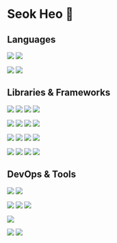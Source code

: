 # Seok Heo 👋

## Languages
![](https://img.shields.io/static/v1?style=flat-square&label=&message=Python&labelColor=e6e6fa&color=3776AB&logoColor=3776AB&logo=python)
![](https://img.shields.io/static/v1?style=flat-square&label=&message=Cpp++&labelColor=e6e6fa&color=00599C&logoColor=00599C&logo=Cplusplus)



<img src="https://img.shields.io/badge/Python-3776AB?style=flat-square&logo=python&logoColor=white"/></a>
<img src="https://img.shields.io/badge/C++-00599C?style=flat-square&logo=c%2B%2B&logoColor=white"/></a> 

## Libraries & Frameworks

<img src="https://img.shields.io/badge/ROS-22314E?style=flat-square&logo=ros&logoColor=white"/></a>
<img src="https://img.shields.io/badge/Numpy-013243?style=flat-square&logo=numpy&logoColor=white"/></a>
<img src="https://img.shields.io/badge/Pandas-150458?style=flat-square&logo=Pandas&logoColor=white"/></a>
<img src="https://img.shields.io/badge/OpenCV-5C3EE8?style=flat-square&logo=opencv&logoColor=white"/></a>

<img src="https://img.shields.io/badge/PyTorch-EE4C2C?style=flat-square&logo=PyTorch&logoColor=white"/></a>
<img src="https://img.shields.io/badge/TensorFlow-FF6F00?style=flat-square&logo=TensorFlow&logoColor=white"/></a>
<img src="https://img.shields.io/badge/scikit learn-F7931E?style=flat-square&logo=scikit-learn&logoColor=white"/></a>
<img src="https://img.shields.io/badge/Keras-D00000?style=flat-square&logo=Keras&logoColor=white"/></a>

![](https://img.shields.io/static/v1?style=flat-square&label=&message=ROS&labelColor=e6e6fa&color=22314E&logoColor=22314E&logo=ROS)
![](https://img.shields.io/static/v1?style=flat-square&label=&message=numpy&labelColor=e6e6fa&color=013243&logoColor=013243&logo=numpy)
![](https://img.shields.io/static/v1?style=flat-square&label=&message=pandas&labelColor=e6e6fa&color=150458&logoColor=150458&logo=pandas)
![](https://img.shields.io/static/v1?style=flat-square&label=&message=OpenCV&labelColor=e6e6fa&color=5C3EE8&logoColor=5C3EE8&logo=opencv)

![](https://img.shields.io/static/v1?style=flat-square&label=&message=PyTorch&labelColor=e6e6fa&color=EE4C2C&logoColor=EE4C2C&logo=pytorch)
![](https://img.shields.io/static/v1?style=flat-square&label=&message=TensorFlow&labelColor=e6e6fa&color=FF6F00&logoColor=FF6F00&logo=tensorflow)
![](https://img.shields.io/static/v1?style=flat-square&label=&message=scikit-learn&labelColor=e6e6fa&color=F7931E&logoColor=F7931E&logo=scikit-learn)
![](https://img.shields.io/static/v1?style=flat-square&label=&message=keras&labelColor=e6e6fa&color=D00000&logoColor=D00000&logo=keras)

## DevOps & Tools
![](https://img.shields.io/static/v1?style=flat-square&label=&message=Git&labelColor=e6e6fa&color=F05032&logoColor=F05032&logo=git)
![](https://img.shields.io/static/v1?style=flat-square&label=&message=GitHub&labelColor=e6e6fa&color=181717&logoColor=181717&logo=github)

![](https://img.shields.io/static/v1?style=flat-square&label=&message=vim&labelColor=e6e6fa&color=019733&logoColor=019733&logo=vim)
![](https://img.shields.io/static/v1?style=flat-square&label=&message=VScode&labelColor=e6e6fa&color=007ACC&logoColor=007ACC&logo=visualstudiocode)
![](https://img.shields.io/static/v1?style=flat-square&label=&message=VisualStudio&labelColor=e6e6fa&color=5C2D91&logoColor=5C2D91&logo=visualstudio)

![](https://img.shields.io/static/v1?style=flat-square&label=&message=Docker&labelColor=e6e6fa&color=2496ED&logoColor=2496ED&logo=docker)

![](https://img.shields.io/static/v1?style=flat-square&label=&message=Linux&labelColor=e6e6fa&color=FCC624&logoColor=181717&logo=linux)
![](https://img.shields.io/static/v1?style=flat-square&label=&message=Ubuntu&labelColor=e6e6fa&color=E95420&logoColor=E95420&logo=ubuntu)


<!--
**hursuk1/hursuk1** is a ✨ _special_ ✨ repository because its `README.md` (this file) appears on your GitHub profile.

Here are some ideas to get you started:

- 🔭 I’m currently working on ...
- 🌱 I’m currently learning ...
- 👯 I’m looking to collaborate on ...
- 🤔 I’m looking for help with ...
- 💬 Ask me about ...
- 📫 How to reach me: ...
- 😄 Pronouns: ...
- ⚡ Fun fact: ...
-->
